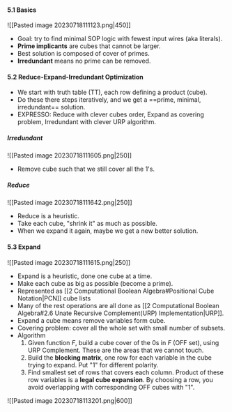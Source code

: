 #### 5.1 Basics

![[Pasted image 20230718111123.png|450]]

* Goal: try to find minimal SOP logic with fewest input wires (aka literals).
* **Prime implicants** are cubes that cannot be larger.
* Best solution is composed of cover of primes.
* **Irredundant** means no prime can be removed.

#### 5.2 Reduce-Expand-Irredundant Optimization

* We start with truth table (TT), each row defining a product (cube).
* Do these there steps iteratively, and we get a ==prime, minimal, irredundant== solution.
* EXPRESSO: Reduce with clever cubes order, Expand as covering problem, Irredundant with clever URP algorithm.

##### Irredundant

![[Pasted image 20230718111605.png|250]]

* Remove cube such that we still cover all the 1's.

##### Reduce

![[Pasted image 20230718111642.png|250]]

* Reduce is a heuristic.
* Take each cube, "shrink it" as much as possible.
* When we expand it again, maybe we get a new better solution.

#### 5.3 Expand

![[Pasted image 20230718111615.png|250]]

* Expand is a heuristic, done one cube at a time.
* Make each cube as big as possible (become a prime).
* Represented as [[2 Computational Boolean Algebra#Positional Cube Notation|PCN]] cube lists
* Many of the rest operations are all done as [[2 Computational Boolean Algebra#2.6 Unate Recursive Complement(URP) Implementation|URP]].
* Expand a cube means remove variables form cube.
* Covering problem: cover all the whole set with small number of subsets.
* Algorithm
	1. Given function $F$, build a cube cover of the 0s in $F$ (OFF set), using URP Complement. These are the areas that we cannot touch.
	2. Build the **blocking matrix**, one row for each variable in the cube trying to expand. Put "1" for different polarity.
	3. Find smallest set of rows that covers each column. Product of these row variables is a **legal cube expansion**. By choosing a row, you avoid overlapping with corresponding OFF cubes with "1". 

![[Pasted image 20230718113201.png|600]]
